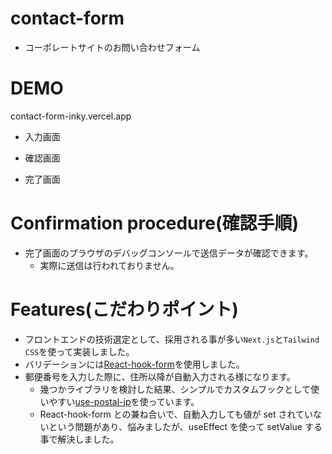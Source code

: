 # contact-form

- コーポレートサイトのお問い合わせフォーム

# DEMO

contact-form-inky.vercel.app

- 入力画面

- 確認画面

- 完了画面

# Confirmation procedure(確認手順)

- 完了画面のブラウザのデバッグコンソールで送信データが確認できます。
  - 実際に送信は行われておりません。

# Features(こだわりポイント)

- フロントエンドの技術選定として、採用される事が多い`Next.js`と`Tailwind CSS`を使って実装しました。
- バリデーションには[React-hook-form](https://react-hook-form.com/jp/)を使用しました。
- 郵便番号を入力した際に、住所以降が自動入力される様になります。
  - 幾つかライブラリを検討した結果、シンプルでカスタムフックとして使いやすい[use-postal-jp](https://github.com/aiji42/use-postal-jp)を使っています。
  - React-hook-form との兼ね合いで、自動入力しても値が set されていないという問題があり、悩みましたが、useEffect を使って setValue する事で解決しました。
